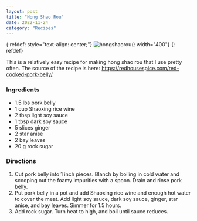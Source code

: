 ```yaml
---
layout: post
title: "Hong Shao Rou"
date: 2022-11-24
category: "Recipes"
---
```


{:refdef: style="text-align: center;"}
![hongshaorou](https://ryanlu41.github.io/images/blog/hongshaorou.jpeg){: width="400"}
{: refdef}

This is a relatively easy recipe for making hong shao rou that I use pretty often. The source of the recipe is here: https://redhousespice.com/red-cooked-pork-belly/

### Ingredients

* 1.5 lbs pork belly
* 1 cup Shaoxing rice wine
* 2 tbsp light soy sauce
* 1 tbsp dark soy sauce
* 5 slices ginger
* 2 star anise
* 2 bay leaves
* 20 g rock sugar

### Directions

1. Cut pork belly into 1 inch pieces. Blanch by boiling in cold water and scooping out the foamy impurities with a spoon. Drain and rinse pork belly.
2. Put pork belly in a pot and add Shaoxing rice wine and enough hot water to cover the meat. Add light soy sauce, dark soy sauce, ginger, star anise, and bay leaves. Simmer for 1.5 hours.
3. Add rock sugar. Turn heat to high, and boil until sauce reduces. 
